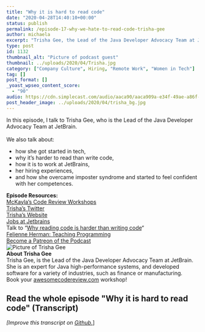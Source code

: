 ```yaml
---
title: "Why it is hard to read code"
date: "2020-04-28T14:40:10+00:00"
status: publish
permalink: /episode-17-why-we-hate-to-read-code-trisha-gee
author: michaela
excerpt: "Trisha Gee, the Lead of the Java Developer Advocacy Team at JetBrain, tells us why it is hard to read the code of other."
type: post
id: 1132
thumbnail_alt: "Picture of podcast guest"
thumbnail: ../uploads/2020/04/Trisha.jpg
category: ["Company Culture", Hiring, "Remote Work", "Women in Tech"]
tag: []
post_format: []
_yoast_wpseo_content_score:
  - "90"
audio: https://cdn.simplecast.com/audio/aaca90/aaca909a-e34f-49ae-a86f-f59e4fa807f0/b3702e2b-afde-4332-946d-d4d08dfb3d44/trisha-gee-audio-ready_tc.mp3
post_header_image: ../uploads/2020/04/trisha_bg.jpg
---
```


<div class="episode-about">
In this episode, I talk to Trisha Gee, who is the Lead of the Java Developer Advocacy Team at JetBrain.
<br/> <br/>We also talk about:
<ul>
<li> how she got started in tech,</li>
<li> why it’s harder to read than write code,</li>
<li> how it is to work at JetBrains,</li>
<li> her hiring experiences,</li>
<li> and how she overcame imposter syndrome and started to feel confident with her competences.</li>
</ul>
</div>
<div class=" episode-links">
<b>Episode Resources:</b><br/>
<a href="https://www.michaelagreiler.com/workshops/">McKayla’s Code Review Workshops</a><br/>
<a href="https://twitter.com/trisha_gee">Trisha’s Twitter</a><br/>
<a href="http://trishagee.github.io/">Trisha’s Website</a><br/>
<a href="https://www.jetbrains.com/careers/jobs/">Jobs at Jetbrains</a><br/>
Talk to “<a href="https://trishagee.github.io/presentation/reading_code/">Why reading code is harder than writing code</a>“<br/>
<a href="https://www.youtube.com/watch?v=g1ib43q3uXQ">Felienne Herman: Teaching Programming</a><br/>
<a href="https://www.patreon.com/doctormckayla">Become a Patreon of the Podcast</a><br/>
</div>

<div class="row pt-2 align-items-center">
<div class="col-4 guest-picture">
<img src="../uploads/2020/04/Trisha.jpg" alt="Picture of Trisha Gee"/>
</div>
<div class="col-8 guest-about">
<b>About Trisha Gee</b><br/>
Trisha Gee, is the Lead of the Java Developer Advocacy Team at JetBrain. She is an expert for Java high-performance systems, and developed software for a variety of industries, such as finance or manufacturing.
</div>
</div>

<div class="sponsorship">
Book your <a href="https://www.michaelagreiler.com/workshops">awesomecodereview.com</a> workshop!
</div> 

## Read the whole episode "Why it is hard to read code" (Transcript)

_\[Improve this transcript on [Github](https://github.com/mgreiler/se-unlocked/tree/master/Transcripts)_[.](https://github.com/mgreiler/se-unlocked/tree/master/Transcripts)\]
